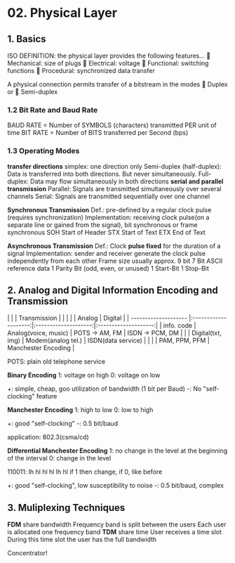 # 02. Physical Layer

## 1. Basics
ISO DEFINITION: the physical layer provides the following features…
 Mechanical: size of plugs
 Electrical: voltage
 Functional: switching functions
 Procedural: synchronized data transfer

A physical connection permits transfer of a bitstream in the modes
 Duplex or
 Semi-duplex

### 1.2 Bit Rate and Baud Rate
BAUD RATE = Number of SYMBOLS (characters) transmitted PER unit of time
BIT RATE = Number of BITS transferred per Second (bps)

### 1.3 Operating Modes
**transfer directions**
simplex: one direction only
Semi-duplex (half-duplex): Data is transferred into both directions. But never simultaneously.
Full-duplex: Data may flow simultaneously in both directions
**serial and parallel transmission**
Parallel: Signals are transmitted simultaneously over several channels
Serial: Signals are transmitted sequentially over one channel

**Synchronous Transmission**
Def.: pre-defined by a regular clock pulse (requires synchronization)
Implementation: receiving clock pulse(on a separate line or gained from the signal), bit synchronous or frame synchronous
SOH Start of Header
STX Start of Text
ETX End of Text

**Asynchronous Transmission**
Def.: Clock __pulse fixed__ for the duration of a signal
Implementation: sender and receiver generate the clock pulse independently from each other 
Frame size usually approx. 9 bit
7 Bit ASCII reference data
1 Parity Bit (odd, even, or unused)
1 Start-Bit
1 Stop-Bit

## 2. Analog and Digital Information Encoding and Transmission

|                      |                      | Transmission         |                      |
|                      |                      | Analog               | Digital              |
| -------------------- |:--------------------:|:--------------------:|:--------------------:|
| info. code           | Analog(voice, music) | POTS -> AM, FM       | ISDN -> PCM, DM      |
|                      | Digital(txt, img)    | Modem(analog tel.)   | ISDN(data service)   |
|                      |                      | PAM, PPM, PFM        | Manchester Encoding  |

POTS: plain old telephone service

**Binary Encoding**
1: voltage on high
0: voltage on low

+: simple, cheap, goo utilization of bandwidth (1 bit per  Baud)
-: No "self-clocking" feature

**Manchester Encoding**
1: high to low
0: low to high

+: good "self-clocking"
-: 0.5 bit/baud

application: 802.3(csma/cd)

**Differential Manchester Encoding**
1: no change in the  level at the beginning of the interval
0: change in the level

110011: lh hl hl hl lh hl
if 1 then change, if 0, like before

+: good "self-clocking", low susceptibility to noise
-: 0.5 bit/baud, complex

## 3. Muliplexing Techniques
**FDM**
share bandwidth
Frequency band is split between the users
Each user is allocated one frequency band
**TDM**
share time
User receives a time slot
During this time slot the user has the full bandwidth

Concentrator!